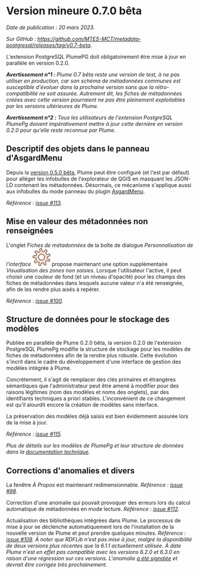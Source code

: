 # Version mineure 0.7.0 bêta

*Date de publication : 20 mars 2023.*

*Sur GitHub : https://github.com/MTES-MCT/metadata-postgresql/releases/tag/v0.7-beta.*

L'extension PostgreSQL PlumePG doit obligatoirement être mise à jour en parallèle en version 0.2.0.

_**Avertissement n°1 :** Plume 0.7 bêta reste une version de test, à ne pas utiliser en production, car son schéma de métadonnées communes est susceptible d'évoluer dans la prochaine version sans que la rétro-compatibilité ne soit assurée. Autrement dit, les fiches de métadonnées créées avec cette version pourraient ne pas être pleinement exploitables par les versions ultérieures de Plume._ 

_**Avertissement n°2 :** Tous les utilisateurs de l'extension PostgreSQL PlumePg doivent impérativement mettre à jour cette dernière en version 0.2.0 pour qu'elle reste reconnue par Plume._ 

## Descriptif des objets dans le panneau d'AsgardMenu

Depuis la [version 0.5.0 bêta](./v0_5_0_beta.md), Plume peut être configuré (et l'est par défaut) pour alléger les infobulles de l'explorateur de QGIS en masquant les JSON-LD contenant les métadonnées. Désormais, ce mécanisme s'applique aussi aux infobulles du mode panneau du plugin [AsgardMenu](https://snum.scenari-community.org/Asgard/Documentation/co/SEC_AsgardMenu.html). 

*Référence : [issue #113](https://github.com/MTES-MCT/metadata-postgresql/issues/113).*

## Mise en valeur des métadonnées non renseignées

L'onglet *Fiches de métadonnées* de la boîte de dialogue *Personnalisation de l'interface* ![configuration.svg](../../plume/icons/general/configuration.svg) propose maintenant une option supplémentaire *Visualisation des zones non saisies*. Lorsque l'utilisateur l'active, il peut choisir une couleur de fond (et un niveau d'opacité) pour les champs des fiches de métadonnées dans lesquels aucune valeur n'a été renseignée, afin de les rendre plus aisés à repérer.

*Référence : [issue #100](https://github.com/MTES-MCT/metadata-postgresql/issues/100).*

## Structure de données pour le stockage des modèles

Publiée en parallèle de Plume 0.2.0 bêta, la version 0.2.0 de l'extension PostgreSQL PlumePg modifie la structure de stockage pour les modèles de fiches de métadonnées afin de la rendre plus robuste. Cette évolution s'incrit dans le cadre du développement d'une interface de gestion des modèles intégrée à Plume.

Concrètement, il s'agit de remplacer des clés primaires et étrangères sémantiques que l'administrateur peut être amené à modifier pour des raisons légitimes (nom des modèles et noms des onglets), par des identifiants techniques a priori stables. L'inconvénient de ce changement est qu'il alourdit encore la création de modèles sans interface.

La préservation des modèles déjà saisis est bien évidemment assurée lors de la mise à jour.

*Référence : [issue #115](https://github.com/MTES-MCT/metadata-postgresql/issues/115).*

*Plus de détails sur les modèles de PlumePg et leur structure de données dans la [documentation technique](../usage/modeles_de_formulaire.md#gestion-dans-postgresql).*

## Corrections d'anomalies et divers

La fenêtre *À Propos* est maintenant redimensionnable. *Référence : [issue #98](https://github.com/MTES-MCT/metadata-postgresql/issues/98).*

Correction d'une anomalie qui pouvait provoquer des erreurs lors du calcul automatique de métadonnées en mode lecture. *Référence : [issue #112](https://github.com/MTES-MCT/metadata-postgresql/issues/112).*

Actualisation des bibliothèques intégrées dans Plume. Le processus de mise à jour se déclenche automatiquement lors de l'installation de la nouvelle version de Plume et peut prendre quelques minutes. *Référence : [issue #108](https://github.com/MTES-MCT/metadata-postgresql/issues/108).* *À noter que RDFLib n'est pas mise à jour, malgré la disponibilité de deux versions plus récentes que la 6.1.1 actuellement utilisée. À date Plume n'est en effet pas compatible avec les versions 6.2.0 et 6.3.0 en raison d'une régression sur ces versions. L'anomalie [a été signalée](https://github.com/RDFLib/rdflib/issues/2281) et devrait être corrigée très prochainement.*

